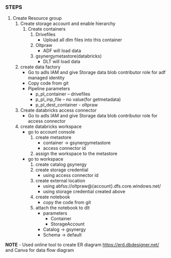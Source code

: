 ### STEPS
1. Create Resource group
    1. Create storage account and enable hierarchy 
         1. Create containers
              1. Drivefiles
                 - Upload all dlm files into this container
              2. Oltpraw
                 - ADF will load data 
              3. gsynergymetastore(databricks)
                 - DLT will load data
    2. create data factory
       - Go to adls IAM and give Storage data blob contributor role for adf managed identity
       - Copy code from git
       - Pipeline parameters
           * p_pl_container – drivefiles
           * p_pl_inp_file – no value(for getmetadata)
           * p_pl_dest_container - oltpraw
    3. Create databricks access connector
       - Go to adls IAM and give Storage data blob contributor role for access connector
    4. create databricks workspace
       - go to account console
           1. create metastore
              - container -> gsynergymetastore
              - access connector id
          2.	assign the workspace to the metastore
        - go to workspace
          1.	create catalog gsynergy
          2.	create storage credential
                - using access connector id
          3.	create external location
                - using abfss://oltpraw@{account}.dfs.core.windows.net/
                - using storage credential created above
          4.	create notebook
                - copy the code from git
          5.	attach the notebook to dlt
                - parameters 
                    * Container
                    * StorageAccount
                - Catalog -> gsynergy
                - Schema -> default


**NOTE** - Used online tool to create ER diagram https://erd.dbdesigner.net/
         and Canva for data flow diagram
